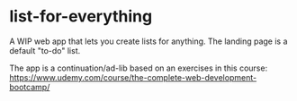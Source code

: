 # list-for-everything
A WIP web app that lets you create lists for anything. The landing page is a default "to-do" list.

The app is a continuation/ad-lib based on an exercises in this course: https://www.udemy.com/course/the-complete-web-development-bootcamp/
